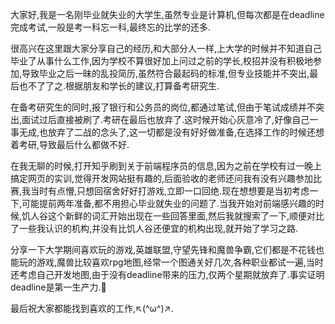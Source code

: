 大家好,我是一名刚毕业就失业的大学生,虽然专业是计算机,但每次都是在deadline完成考试,一般是考一科忘一科,最终忘的比学的还多.





很高兴在这里跟大家分享自己的经历,和大部分人一样,上大学的时候并不知道自己毕业了从事什么工作,因为学校不算很好加上问过之前的学长,校招并没有积极地参加,导致毕业之后一昧的乱投简历,虽然符合最起码的标准,但专业技能并不突出,最后也不了了之.根据朋友和学长的建议,打算备考研究生.





在备考研究生的同时,报了银行和公务员的岗位,都通过笔试,但由于笔试成绩并不突出,面试过后直接被刷了.考研在最后也放弃了.这时候开始心灰意冷了,好像自己一事无成,也放弃了二战的念头了,这一切都是没有好好做准备,在选择工作的时候还想着考研,导致最后什么都做不好.



在我无聊的时候,打开知乎刷到关于前端程序员的信息,因为之前在学校有过一晚上搞定网页的实训,觉得开发网站挺有趣的,后面验收的老师还问我有没有兴趣参加比赛,我当时有点懵,只想回宿舍好好打游戏,立即一口回绝.现在想想要是当初考虑一下,可能提前两年准备,都不用担心毕业就失业的问题了.当我开始对前端感兴趣的时候,饥人谷这个新鲜的词汇开始出现在一些回答里面,然后我就搜索了一下,顺便对比了一些我认识的机构,并没有比饥人谷还便宜的机构出现,就开始了学习之路.



分享一下大学期间喜欢玩的游戏,英雄联盟,守望先锋和魔兽争霸,它们都是不花钱也能玩的游戏,魔兽比较喜欢rpg地图,经常一个图通关好几次,各种职业都试一遍,当时还考虑自己开发地图,由于没有deadline带来的压力,仅两个星期就放弃了.事实证明deadline是第一生产力.:dog:



最后祝大家都能找到喜欢的工作,↖(^ω^)↗.






